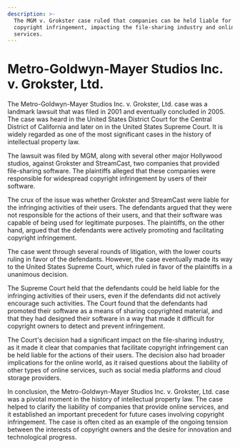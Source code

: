 ```yaml
---
description: >-
  The MGM v. Grokster case ruled that companies can be held liable for user
  copyright infringement, impacting the file-sharing industry and online
  services.
---
```


# Metro-Goldwyn-Mayer Studios Inc. v. Grokster, Ltd.

The Metro-Goldwyn-Mayer Studios Inc. v. Grokster, Ltd. case was a landmark lawsuit that was filed in 2001 and eventually concluded in 2005. The case was heard in the United States District Court for the Central District of California and later on in the United States Supreme Court. It is widely regarded as one of the most significant cases in the history of intellectual property law.

The lawsuit was filed by MGM, along with several other major Hollywood studios, against Grokster and StreamCast, two companies that provided file-sharing software. The plaintiffs alleged that these companies were responsible for widespread copyright infringement by users of their software.

The crux of the issue was whether Grokster and StreamCast were liable for the infringing activities of their users. The defendants argued that they were not responsible for the actions of their users, and that their software was capable of being used for legitimate purposes. The plaintiffs, on the other hand, argued that the defendants were actively promoting and facilitating copyright infringement.

The case went through several rounds of litigation, with the lower courts ruling in favor of the defendants. However, the case eventually made its way to the United States Supreme Court, which ruled in favor of the plaintiffs in a unanimous decision.

The Supreme Court held that the defendants could be held liable for the infringing activities of their users, even if the defendants did not actively encourage such activities. The Court found that the defendants had promoted their software as a means of sharing copyrighted material, and that they had designed their software in a way that made it difficult for copyright owners to detect and prevent infringement.

The Court's decision had a significant impact on the file-sharing industry, as it made it clear that companies that facilitate copyright infringement can be held liable for the actions of their users. The decision also had broader implications for the online world, as it raised questions about the liability of other types of online services, such as social media platforms and cloud storage providers.

In conclusion, the Metro-Goldwyn-Mayer Studios Inc. v. Grokster, Ltd. case was a pivotal moment in the history of intellectual property law. The case helped to clarify the liability of companies that provide online services, and it established an important precedent for future cases involving copyright infringement. The case is often cited as an example of the ongoing tension between the interests of copyright owners and the desire for innovation and technological progress.

